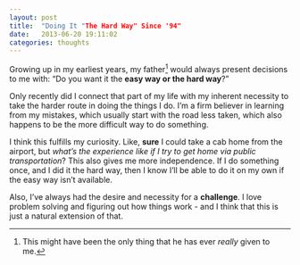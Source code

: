```yaml
---
layout: post
title:  "Doing It "The Hard Way" Since '94"
date:   2013-06-20 19:11:02
categories: thoughts
---
```


Growing up in my earliest years, my father[^1] would always present decisions to me with: “Do you want it the **easy way or the hard way**?”

Only recently did I connect that part of my life with my inherent necessity to take the harder route in doing the things I do. I’m a firm believer in learning from my mistakes, which usually start with the road less taken, which also happens to be the more difficult way to do something.

I think this fulfills my curiosity. Like, **sure** I could take a cab home from the airport, but *what’s the experience like if I try to get home via public transportation*? This also gives me more independence. If I do something once, and I did it the hard way, then I know I’ll be able to do it on my own if the easy way isn’t available. 

Also, I’ve always had the desire and necessity for a **challenge**. I love problem solving and figuring out how things work - and I think that this is just a natural extension of that.

[^1]: This might have been the only thing that he has ever *really* given to me.